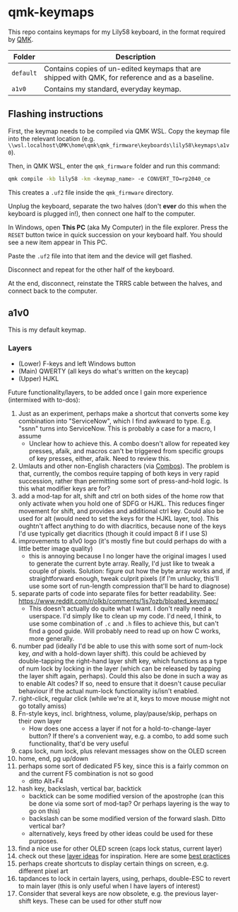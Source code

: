 # qmk-keymaps

This repo contains keymaps for my Lily58 keyboard, in the format required by [QMK](https://qmk.fm/).

| Folder    | Description |
| --------- | ----------- |
| `default` | Contains copies of un-edited keymaps that are shipped with QMK, for reference and as a baseline. |
| `a1v0`    | Contains my standard, everyday keymap. |

## Flashing instructions

First, the keymap needs to be compiled via QMK WSL. Copy the keymap file into the relevant location (e.g. `\\wsl.localhost\QMK\home\qmk\qmk_firmware\keyboards\lily58\keymaps\a1v0`).

Then, in QMK WSL, enter the `qmk_firmware` folder and run this command:

```bash
qmk compile -kb lily58 -km <keymap_name> -e CONVERT_TO=rp2040_ce
```

This creates a `.uf2` file inside the `qmk_firmware` directory.

Unplug the keyboard, separate the two halves (don't **ever** do this when the keyboard is plugged in!), then connect one half to the computer.

In Windows, open **This PC** (aka My Computer) in the file explorer. Press the `RESET` button twice in quick succession on your keyboard half. You should see a new item appear in This PC.

Paste the `.uf2` file into that item and the device will get flashed.

Disconnect and repeat for the other half of the keyboard.

At the end, disconnect, reinstate the TRRS cable between the halves, and connect back to the computer.

## a1v0

This is my default keymap.

### Layers

- (Lower) F-keys and left Windows button
- (Main) QWERTY (all keys do what's written on the keycap)
- (Upper) HJKL

Future functionality/layers, to be added once I gain more experience (intermixed with to-dos):

1. Just as an experiment, perhaps make a shortcut that converts some key combination into "ServiceNow", which I find awkward to type. E.g. "ssnn" turns into ServiceNow. This is probably a case for a macro, I assume
    - Unclear how to achieve this. A combo doesn't allow for repeated key presses, afaik, and macros can't be triggered from specific groups of key presses, either, afaik. Need to review this.
2. Umlauts and other non-English characters (via [Combos](https://docs.qmk.fm/features/combo)). The problem is that, currently, the combos require tapping of both keys in very rapid succession, rather than permitting some sort of press-and-hold logic. Is this what modifier keys are for?
3. add a mod-tap for alt, shift and ctrl on both sides of the home row that only activate when you hold one of SDFG or HJKL. This reduces finger movement for shift, and provides and additional ctrl key. Could also be used for alt (would need to set the keys for the HJKL layer, too). This oughtn't affect anything to do with diacritics, because none of the keys I'd use typically get diacritics (though it could impact ß if I use S)
4. improvements to a1v0 logo (it's mostly fine but could perhaps do with a little better image quality)
    - this is annoying because I no longer have the original images I used to generate the current byte array. Really, I'd just like to tweak a couple of pixels. Solution: figure out how the byte array works and, if straightforward enough, tweak culprit pixels (if I'm unlucky, this'll use some sort of run-length compression that'll be hard to diagnose)
5. separate parts of code into separate files for better readability. See: <https://www.reddit.com/r/olkb/comments/1js7ozb/bloated_keymapc/>
    - This doesn't actually do quite what I want. I don't really need a userspace. I'd simply like to clean up my code. I'd need, I think, to use some combination of `.c` and `.h` files to achieve this, but can't find a good guide. Will probably need to read up on how C works, more generally.
6. number pad (ideally I'd be able to use this with some sort of num-lock key, _and_ with a hold-down layer shift). this could be achieved by double-tapping the right-hand layer shift key, which functions as a type of num lock by locking in the layer (which can be released by tapping the layer shift again, perhaps). Could this also be done in such a way as to enable Alt codes? If so, need to ensure that it doesn't cause peculiar behaviour if the actual num-lock functionality is/isn't enabled.
7. right-click, regular click (while we're at it, keys to move mouse might not go totally amiss)
8. Fn-style keys, incl. brightness, volume, play/pause/skip, perhaps on their own layer
    - How does one access a layer if not for a hold-to-change-layer button? If there's a convenient way, e.g. a combo, to add some such functionality, that'd be very useful
9. caps lock, num lock, plus relevant messages show on the OLED screen
10. home, end, pg up/down
11. perhaps some sort of dedicated F5 key, since this is a fairly common on and the current F5 combination is not so good
    - ditto Alt+F4
12. hash key, backslash, vertical bar, backtick
    - backtick can be some modified version of the apostrophe (can this be done via some sort of mod-tap? Or perhaps layering is the way to go on this)
    - backslash can be some modified version of the forward slash. Ditto vertical bar?
    - alternatively, keys freed by other ideas could be used for these purposes.
13. find a nice use for other OLED screen (caps lock status, current layer)
14. check out these [layer ideas](https://www.reddit.com/r/MechanicalKeyboards/comments/qootbl/first_keyboard_with_layers_any_inspiration_for/) for inspiration. Here are some [best practices](https://www.reddit.com/r/KeyboardLayouts/comments/rm5ro8/layouts_layers_best_practices_inspirations_etc/)
15. perhaps create shortcuts to display certain things on screen, e.g. different pixel art
16. tapdances to lock in certain layers, using, perhaps, double-ESC to revert to main layer (this is only useful when I have layers of interest)
17. Consider that several keys are now obsolete, e.g. the previous layer-shift keys. These can be used for other stuff now
